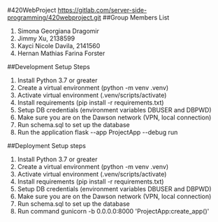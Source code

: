#420WebProject
https://gitlab.com/server-side-programming/420webproject.git
##Group Members List
1. Simona Georgiana Dragomir
2. Jimmy Xu, 2138599
3. Kayci Nicole Davila, 2141560
4. Hernan Mathias Farina Forster

##Development Setup Steps
1. Install Python 3.7 or greater
2. Create a virtual environment (python -m venv .venv)
3. Activate virtual environment (.venv/scripts/activate)
4. Install requirements (pip install -r requirements.txt)
5. Setup DB credentials (environment variables DBUSER and DBPWD)
6. Make sure you are on the Dawson network (VPN, local connection)
7. Run schema.sql to set up the database
8. Run the application flask --app ProjectApp --debug run

##Deployment Setup steps
1. Install Python 3.7 or greater
2. Create a virtual environment (python -m venv .venv)
3. Activate virtual environment (.venv/scripts/activate)
4. Install requirements (pip install -r requirements.txt)
5. Setup DB credentials (environment variables DBUSER and DBPWD)
6. Make sure you are on the Dawson network (VPN, local connection)
7. Run schema.sql to set up the database
8. Run command gunicorn -b 0.0.0.0:8000 'ProjectApp:create_app()'
